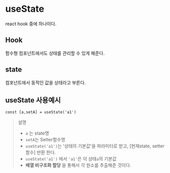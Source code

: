 # useState
react hook 중에 하나이다.

## Hook
함수형 컴포넌트에서도 상태를 관리할 수 있게 해준다.

## state
컴포넌트에서 동적인 값을 상태라고 부른다.

## useState 사용예시
```
const [a,setA] = useState('a1')
```
>설명
> - ```a``` 는 state명
> - ```setA```는 Setter함수명
> - ```useState('a1')```는 '상태의 기본값'을 파라미터로 받고, [현재state, setter함수] 반환 한다.
> - ```useState('a1')``` 에서 ```'a1'```은 이 상태```a```의 기본값
> - **배열 비구조화 할당** 을 통해서 각 원소를 추출해준 것이다.
